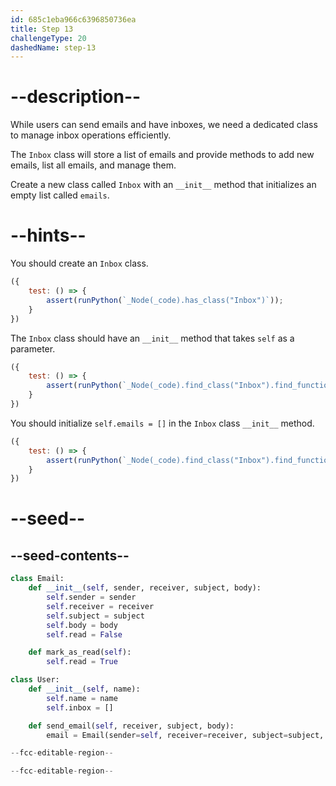 ```yaml
---
id: 685c1eba966c6396850736ea
title: Step 13
challengeType: 20
dashedName: step-13
---
```


# --description--

While users can send emails and have inboxes, we need a dedicated class to manage inbox operations efficiently. 

The `Inbox` class will store a list of emails and provide methods to add new emails, list all emails, and manage them.

Create a new class called `Inbox` with an `__init__` method that initializes an empty list called `emails`.

# --hints--

You should create an `Inbox` class.

```js
({
    test: () => {
        assert(runPython(`_Node(_code).has_class("Inbox")`));
    }
})
```

The `Inbox` class should have an `__init__` method that takes `self` as a parameter.

```js
({
    test: () => {
        assert(runPython(`_Node(_code).find_class("Inbox").find_function("__init__").has_args("self")`));
    }
})
```

You should initialize `self.emails = []` in the `Inbox` class `__init__` method.

```js
({
    test: () => {
        assert(runPython(`_Node(_code).find_class("Inbox").find_function("__init__").find_variable("self.emails").is_equivalent("self.emails = []")`));
    }
})
```

# --seed--

## --seed-contents--

```py
class Email:
    def __init__(self, sender, receiver, subject, body):
        self.sender = sender
        self.receiver = receiver
        self.subject = subject
        self.body = body
        self.read = False

    def mark_as_read(self):
        self.read = True

class User:
    def __init__(self, name):
        self.name = name
        self.inbox = []

    def send_email(self, receiver, subject, body):
        email = Email(sender=self, receiver=receiver, subject=subject, body=body)

--fcc-editable-region--

--fcc-editable-region--
```
